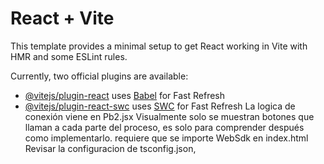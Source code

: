 # React + Vite

This template provides a minimal setup to get React working in Vite with HMR and some ESLint rules.

Currently, two official plugins are available:

- [@vitejs/plugin-react](https://github.com/vitejs/vite-plugin-react/blob/main/packages/plugin-react/README.md) uses [Babel](https://babeljs.io/) for Fast Refresh
- [@vitejs/plugin-react-swc](https://github.com/vitejs/vite-plugin-react-swc) uses [SWC](https://swc.rs/) for Fast Refresh
La logica de conexión viene en Pb2.jsx
Visualmente solo se muestran botones que llaman a cada parte del proceso, es solo para comprender después como implementarlo.
requiere que se importe WebSdk en index.html
Revisar la configuracion de tsconfig.json,
